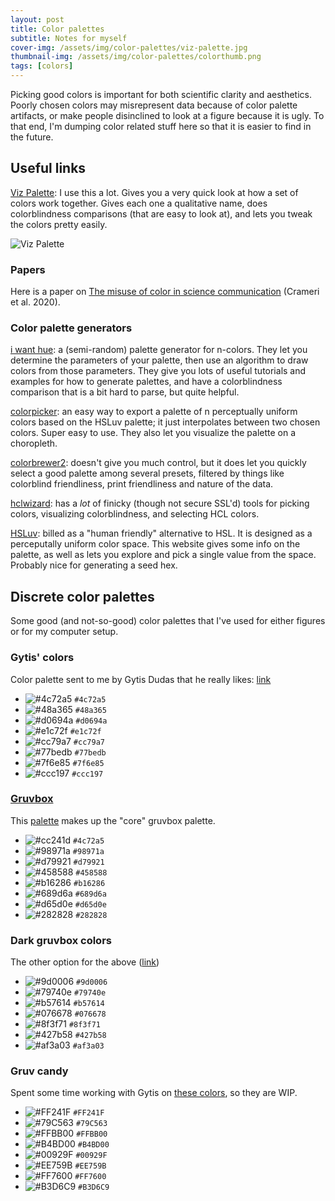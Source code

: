 ```yaml
---
layout: post
title: Color palettes
subtitle: Notes for myself
cover-img: /assets/img/color-palettes/viz-palette.jpg
thumbnail-img: /assets/img/color-palettes/colorthumb.png
tags: [colors]
---
```


Picking good colors is important for both scientific clarity and aesthetics.
Poorly chosen colors may misrepresent data because of color palette artifacts, or make people disinclined to look at a figure because it is ugly.
To that end, I'm dumping color related stuff here so that it is easier to find in the future.

## Useful links

[Viz Palette](https://projects.susielu.com/viz-palette): I use this a lot. Gives you a very quick look at how a set of colors work together. Gives each one a qualitative name, does colorblindness comparisons (that are easy to look at), and lets you tweak the colors pretty easily.

![Viz Palette](/assets/img/viz-palette.png)

### Papers

Here is a paper on [The misuse of color in science communication](https://www.nature.com/articles/s41467-020-19160-7?source=techstories.org) (Crameri et al. 2020).

### Color palette generators

[i want hue](https://medialab.github.io/iwanthue/): a (semi-random) palette generator for n-colors. They let you determine the parameters of your palette, then use an algorithm to draw colors from those parameters. They give you lots of useful tutorials and examples for how to generate palettes, and have a colorblindness comparison that is a bit hard to parse, but quite helpful.

[colorpicker](https://tristen.ca/hcl-picker/#/clh/7/289/520156/EFB8CB): an easy way to export a palette of n perceptually uniform colors based on the HSLuv palette; it just interpolates between two chosen colors. Super easy to use. They also let you visualize the palette on a choropleth.

[colorbrewer2](https://colorbrewer2.org/#type=sequential&scheme=BuGn&n=3): doesn't give you much control, but it does let you quickly select a good palette among several presets, filtered by things like colorblind friendliness, print friendliness and nature of the data.

[hclwizard](https://hclwizard.org/): has a _lot_ of finicky (though not secure SSL'd) tools for picking colors, visualizing colorblindness, and selecting HCL colors.

[HSLuv](https://www.hsluv.org/): billed as a "human friendly" alternative to HSL. It is designed as a perceputally uniform color space. This website gives some info on the palette, as well as lets you explore and pick a single value from the space. Probably nice for generating a seed hex.

## Discrete color palettes

Some good (and not-so-good) color palettes that I've used for either figures or for my computer setup.

### Gytis' colors

Color palette sent to me by Gytis Dudas that he really likes:
[link](https://projects.susielu.com/viz-palette?colors=[%22#4c72a5%22,%22#48a365%22,%22#d0694a%22,%22#e1c72f%22,%22#cc79a7%22,%22#77bedb%22,%22#7f6e85%22,%22#ccc197%22]&backgroundColor=%22white%22&fontColor=%22black%22&mode=%22normal%22)

- ![#4c72a5](https://via.placeholder.com/15/4c72a5/4c72a5.png) `#4c72a5`
- ![#48a365](https://via.placeholder.com/15/48a365/48a365.png) `#48a365`
- ![#d0694a](https://via.placeholder.com/15/d0694a/d0694a.png) `#d0694a`
- ![#e1c72f](https://via.placeholder.com/15/e1c72f/e1c72f.png) `#e1c72f`
- ![#cc79a7](https://via.placeholder.com/15/cc79a7/cc79a7.png) `#cc79a7`
- ![#77bedb](https://via.placeholder.com/15/77bedb/77bedb.png) `#77bedb`
- ![#7f6e85](https://via.placeholder.com/15/7f6e85/7f6e85.png) `#7f6e85`
- ![#ccc197](https://via.placeholder.com/15/ccc197/ccc197.png) `#ccc197`

### [Gruvbox](https://github.com/morhetz/gruvbox)

This [palette](https://projects.susielu.com/viz-palette?colors=[%22#cc241d%22,%22#98971a%22,%22#d79921%22,%22#458588%22,%22#b16286%22,%22#689d6a%22,%22#d65d0e%22,%22#282828%22]&backgroundColor=%22#fbf1c7%22&fontColor=%22#3c3836%22&mode=%22normal%22) makes up the "core" gruvbox palette.

- ![#cc241d](https://via.placeholder.com/15/4c72a5/4c72a5.png) `#4c72a5`
- ![#98971a](https://via.placeholder.com/15/98971a/98971a.png) `#98971a`
- ![#d79921](https://via.placeholder.com/15/d79921/d79921.png) `#d79921`
- ![#458588](https://via.placeholder.com/15/458588/458588.png) `#458588`
- ![#b16286](https://via.placeholder.com/15/b16286/b16286.png) `#b16286`
- ![#689d6a](https://via.placeholder.com/15/689d6a/689d6a.png) `#689d6a`
- ![#d65d0e](https://via.placeholder.com/15/d65d0e/d65d0e.png) `#d65d0e`
- ![#282828](https://via.placeholder.com/15/282828/282828.png) `#282828`

### Dark gruvbox colors

The other option for the above ([link](https://projects.susielu.com/viz-palette?colors=[%22#9d0006%22,%22#79740e%22,%22#b57614%22,%22#076678%22,%22#8f3f71%22,%22#427b58%22,%22#af3a03%22]))

- ![#9d0006](https://via.placeholder.com/15/9d0006/9d0006.png) `#9d0006`
- ![#79740e](https://via.placeholder.com/15/79740e/79740e.png) `#79740e`
- ![#b57614](https://via.placeholder.com/15/b57614/b57614.png) `#b57614`
- ![#076678](https://via.placeholder.com/15/076678/076678.png) `#076678`
- ![#8f3f71](https://via.placeholder.com/15/8f3f71/8f3f71.png) `#8f3f71`
- ![#427b58](https://via.placeholder.com/15/427b58/427b58.png) `#427b58`
- ![#af3a03](https://via.placeholder.com/15/af3a03/af3a03.png) `#af3a03`

### Gruv candy

Spent some time working with Gytis on [these colors](https://projects.susielu.com/viz-palette?colors=[%22#ff241f%22,%22#79c563%22,%22#ffbb00%22,%22#b4bd00%22,%22#00929f%22,%22#ee759b%22,%22#ff7600%22,%22#b3d6c9%22]&backgroundColor=%22#ffffff%22&fontColor=%22#3c3836%22&mode=%22normal%22), so they are WIP.

- ![#FF241F](https://via.placeholder.com/15/FF241F/FF241F.png) `#FF241F`
- ![#79C563](https://via.placeholder.com/15/79C563/79C563.png) `#79C563`
- ![#FFBB00](https://via.placeholder.com/15/FFBB00/FFBB00.png) `#FFBB00`
- ![#B4BD00](https://via.placeholder.com/15/B4BD00/B4BD00.png) `#B4BD00`
- ![#00929F](https://via.placeholder.com/15/00929F/00929F.png) `#00929F`
- ![#EE759B](https://via.placeholder.com/15/EE759B/EE759B.png) `#EE759B`
- ![#FF7600](https://via.placeholder.com/15/FF7600/FF7600.png) `#FF7600`
- ![#B3D6C9](https://via.placeholder.com/15/B3D6C9/B3D6C9.png) `#B3D6C9`
